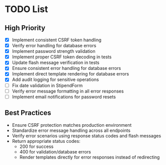 # TODO List
## High Priority
- [x] Implement consistent CSRF token handling
- [x] Verify error handling for database errors
- [x] Implement password strength validation
- [x] Implement proper CSRF token decoding in tests
- [x] Update flash message verification in tests
- [x] Ensure consistent error handling for database errors
- [x] Implement direct template rendering for database errors
- [x] Add audit logging for sensitive operations
- [ ] Fix date validation in StipendForm
- [ ] Verify error message formatting in all error responses
- [ ] Implement email notifications for password resets

## Best Practices
- Ensure CSRF protection matches production environment
- Standardize error message handling across all endpoints
- Verify error scenarios using response status codes and flash messages
- Return appropriate status codes:
  - 200 for success
  - 400 for validation/database errors
  - Render templates directly for error responses instead of redirecting

